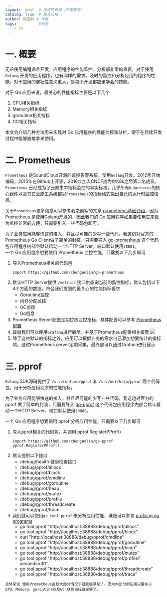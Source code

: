 ```yaml
---
layout:  post  # 使用的布局（不需要改）
catalog: true  # 是否归档
author: 陈国林 # 作者
tags:          #标签
    - Go
---
```


# 一. 概要
无论使用编程语言开发，应用程序的性能监控、分析都非常的重要，对于使用 `Golang` 开发的应用程序，也有同样的需求。及时的监控和分析应用的程序的性能，对于应用的健壮性意义重大，是每个开发都应该学会的技能。

对于 Go 应用来说，最关心的性能指标主要是以下几个

1. CPU相关指标
2. Memory相关指标
3. goroutine相关指标
4. GC相关指标

本文会介绍几种方法用来实现对 Go 应用程序的性能监控和分析，便于在后续开发过程中能够直接拿来使用。

# 二. Prometheus
`Prometheus` 是SoundCloud开源的监控告警系统，使用`Golang`开发。2012年开始编码，2015年在Github上开源，2016年加入CNCF成为继K8s之后第二名成员。`Prometheus` 已经成为了云原生中指标监控的事实标准，几乎所有`Kubernetes`的核心组件以及其它云原生系统都以`Prometheus`的指标格式输出自己的运行时监控信息。

关于`Prometheus`更多信息可以参考我之前写的文章 [prometheus基础介绍](https://chenguolin.github.io/2019/02/15/Prometheus-1-Prometheus%E5%9F%BA%E7%A1%80%E4%BB%8B%E7%BB%8D/)，因为 Prometheus 是使用Golang开发的，因此我们的 Go 应用程序如果要使用它来做为监控非常的方便，只需要引入一些代码包即可。

为了业务应用能够快速的接入，并且尽可能的少写一些代码，我这边对官方的Prometheus Go Client做了简单的封装，只需要导入 [go-prometheus](https://github.com/chenguolin/go-prometheus) 这个代码包应用程序内部会默认启动一个HTTP Server，端口默认使用`28888`。  
一个 Go 应用程序想要使用 Prometheus 监控性能，只需要以下几步即可

1. 导入Prometheus相关的代码包
   ```
   import https://github.com/chenguolin/go-prometheus
   ```
2. 默认HTTP Server提供 `/metrics` 接口供查询当前的监控指标，默认包括以下4个方面的数据，符合我们提到的最关心的性能指标要求
   + Goroutine监控
   + 内存分配监控
   + GC监控
   + Go信息
3. Prometheus Server配置定期拉取监控指标，具体配置可以参考 [Prometheus 配置](https://chenguolin.github.io/2019/02/15/Prometheus-1-Prometheus%E5%9F%BA%E7%A1%80%E4%BB%8B%E7%BB%8D/#%E4%BA%94-prometheus%E9%85%8D%E7%BD%AE)
4. 最后我们可以使用`Grafana`进行展示，并基于Prometheus配置相关报警
   ![](https://camo.githubusercontent.com/59952808d25f566f62c34e6f881d30de267c022e/68747470733a2f2f67726166616e612e636f6d2f6170692f64617368626f617264732f363637312f696d616765732f343238362f696d616765)
5. 除了这些默认的指标之外，应用可以根据业务的需求自己添加想要统计的指标项，通过Prometheus server定期采集，最终都可以通过Grafana进行展示

# 三. pprof 
`Golang` SDK源码提供了 `/src/runtime/pprof` 和 `/src/net/http/pprof` 两个代码包，用于分析应用程序的性能指标。

为了业务应用能够快速的接入，并且尽可能的少写一些代码，我这边对官方的 pprof 做了简单的封装，只需要导入 [go-pprof](https://github.com/chenguolin/go-pprof) 这个代码包应用程序内部会默认启动一个HTTP Server，端口默认使用`38888`。  

一个 Go 应用程序想要使用 pprof 分析应用性能，只需要以下几步即可

1. 导入pprof相关的代码包，并调用 pprof.RegisterPProf()
   ```
   import https://github.com/chenguolin/go-pprof
   pprof.RegisterPProf()
   ```
2. 默认提供以下接口
   + /debug/health 健康检查接口
   + /debug/pprof/allocs
   + /debug/pprof/block
   + /debug/pprof/cmdline
   + /debug/pprof/goroutine
   + /debug/pprof/heap
   + /debug/pprof/mutex
   + /debug/pprof/profile
   + /debug/pprof/threadcreate
   + /debug/pprof/trace
3. 我们就可以使用`go tool pprof` 来分析应用性能，详细可以参考 [profiling go programs](https://blog.golang.org/profiling-go-programs)
   + go tool pprof "http://localhost:38888/debug/pprof/allocs"
   + go tool pprof "http://localhost:38888/debug/pprof/block"
   + curl "http://localhost:38888/debug/pprof/cmdline"
   + go tool pprof "http://localhost:38888/debug/pprof/goroutine"
   + go tool pprof "http://localhost:38888/debug/pprof/heap"
   + go tool pprof "http://localhost:38888/debug/pprof/mutex"
   + go tool pprof "http://localhost:38888/debug/pprof/profile?seconds=30"
   + go tool pprof "http://localhost:38888/debug/pprof/threadcreate"
   + go tool pprof "http://localhost:38888/debug/pprof/trace"

`总体来说 使用Prometheus监控大部分情况下就能够满足了，因为大部分的应用只要关心 CPU、Memory、goroutine以及GC 这些指标就足够了。`

